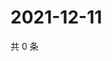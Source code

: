 # 2021-12-11

共 0 条

<!-- BEGIN WEIBO -->
<!-- 最后更新时间 Sat Dec 11 2021 10:23:22 GMT+0800 (China Standard Time) -->

<!-- END WEIBO -->
